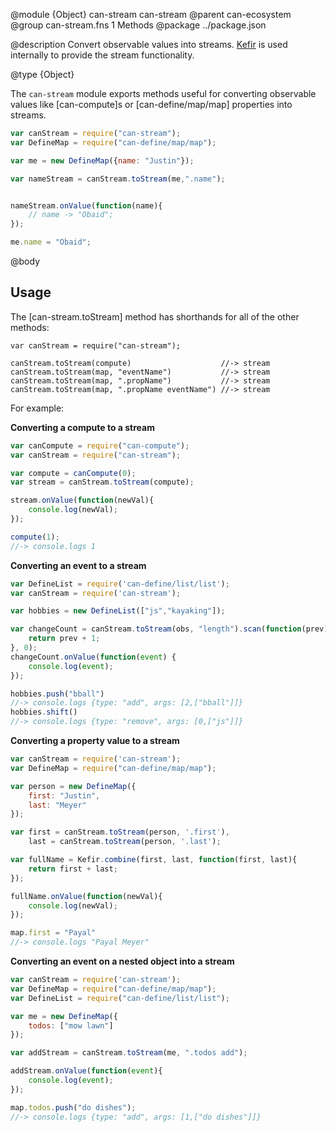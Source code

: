 @module {Object} can-stream can-stream
@parent can-ecosystem
@group can-stream.fns 1 Methods
@package ../package.json

@description Convert observable values into streams. [Kefir](https://rpominov.github.io/kefir/) is used internally to provide the stream functionality.

@type {Object}

  The `can-stream` module exports methods useful for converting observable values like [can-compute]s
  or [can-define/map/map] properties into streams.

  ```js
  var canStream = require("can-stream");
  var DefineMap = require("can-define/map/map");

  var me = new DefineMap({name: "Justin"});

  var nameStream = canStream.toStream(me,".name");


  nameStream.onValue(function(name){
	  // name -> "Obaid";
  });

  me.name = "Obaid";
  ```

@body

## Usage

The [can-stream.toStream] method has shorthands for all of the other methods:

```
var canStream = require("can-stream");

canStream.toStream(compute)                    //-> stream
canStream.toStream(map, "eventName")           //-> stream
canStream.toStream(map, ".propName")           //-> stream
canStream.toStream(map, ".propName eventName") //-> stream
```

For example:

__Converting a compute to a stream__

```js
var canCompute = require("can-compute");
var canStream = require("can-stream");

var compute = canCompute(0);
var stream = canStream.toStream(compute);

stream.onValue(function(newVal){
	console.log(newVal);
});

compute(1);
//-> console.logs 1
```

__Converting an event to a stream__

```js
var DefineList = require('can-define/list/list');
var canStream = require('can-stream');

var hobbies = new DefineList(["js","kayaking"]);

var changeCount = canStream.toStream(obs, "length").scan(function(prev){
	return prev + 1;
}, 0);
changeCount.onValue(function(event) {
	console.log(event);
});

hobbies.push("bball")
//-> console.logs {type: "add", args: [2,["bball"]]}
hobbies.shift()
//-> console.logs {type: "remove", args: [0,["js"]]}
```

__Converting a property value to a stream__

```js
var canStream = require('can-stream');
var DefineMap = require("can-define/map/map");

var person = new DefineMap({
	first: "Justin",
	last: "Meyer"
});

var first = canStream.toStream(person, '.first'),
	last = canStream.toStream(person, '.last');

var fullName = Kefir.combine(first, last, function(first, last){
	return first + last;
});

fullName.onValue(function(newVal){
	console.log(newVal);
});

map.first = "Payal"
//-> console.logs "Payal Meyer"
```

__Converting an event on a nested object into a stream__

```js
var canStream = require('can-stream');
var DefineMap = require("can-define/map/map");
var DefineList = require("can-define/list/list");

var me = new DefineMap({
	todos: ["mow lawn"]
});

var addStream = canStream.toStream(me, ".todos add");

addStream.onValue(function(event){
	console.log(event);
});

map.todos.push("do dishes");
//-> console.logs {type: "add", args: [1,["do dishes"]]}
```
